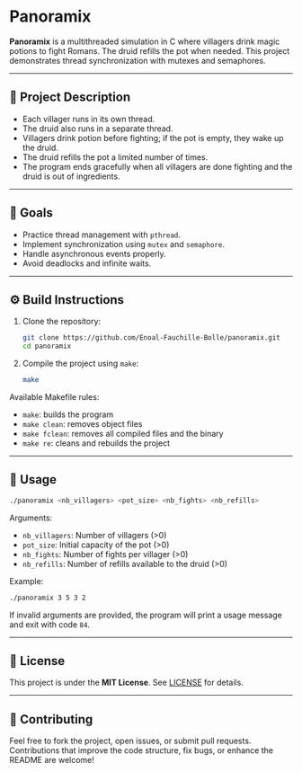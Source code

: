 # Panoramix

**Panoramix** is a multithreaded simulation in C where villagers drink magic potions to fight Romans. The druid refills the pot when needed. This project demonstrates thread synchronization with mutexes and semaphores.

---

## 🧩 Project Description

- Each villager runs in its own thread.
- The druid also runs in a separate thread.
- Villagers drink potion before fighting; if the pot is empty, they wake up the druid.
- The druid refills the pot a limited number of times.
- The program ends gracefully when all villagers are done fighting and the druid is out of ingredients.

---

## 🎯 Goals

- Practice thread management with `pthread`.
- Implement synchronization using `mutex` and `semaphore`.
- Handle asynchronous events properly.
- Avoid deadlocks and infinite waits.

---

## ⚙️ Build Instructions

1. Clone the repository:
   ```bash
   git clone https://github.com/Enoal-Fauchille-Bolle/panoramix.git
   cd panoramix
   ```

2. Compile the project using `make`:
   ```bash
   make
   ```

Available Makefile rules:
- `make`: builds the program
- `make clean`: removes object files
- `make fclean`: removes all compiled files and the binary
- `make re`: cleans and rebuilds the project

---

## 🚀 Usage

```bash
./panoramix <nb_villagers> <pot_size> <nb_fights> <nb_refills>
```

Arguments:
- `nb_villagers`: Number of villagers (>0)
- `pot_size`: Initial capacity of the pot (>0)
- `nb_fights`: Number of fights per villager (>0)
- `nb_refills`: Number of refills available to the druid (>0)

Example:
```bash
./panoramix 3 5 3 2
```

If invalid arguments are provided, the program will print a usage message and exit with code `84`.

---

## 📄 License

This project is under the **MIT License**.
See [LICENSE](LICENSE) for details.

---

## 🤝 Contributing

Feel free to fork the project, open issues, or submit pull requests.
Contributions that improve the code structure, fix bugs, or enhance the README are welcome!